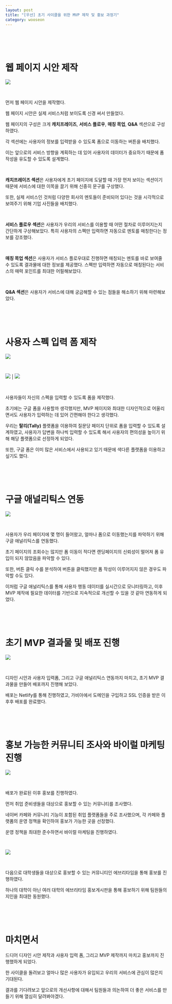 ```yaml
---
layout: post
title: "[우선] 초기 사이클을 위한 MVP 제작 및 홍보 과정기"
category: wooseon
---
```


<br />
<br />
<br />

# 웹 페이지 시안 제작

![](https://www.notion.so/image/https%3A%2F%2Fprod-files-secure.s3.us-west-2.amazonaws.com%2F13897cab-0dd6-431f-b847-04477372a586%2Fb85cf7e0-196d-494c-b411-26d7f6af5b77%2F%25E1%2584%2589%25E1%2585%25B3%25E1%2584%258F%25E1%2585%25B3%25E1%2584%2585%25E1%2585%25B5%25E1%2586%25AB%25E1%2584%2589%25E1%2585%25A3%25E1%2586%25BA_2024-08-04_%25E1%2584%258B%25E1%2585%25A9%25E1%2584%258C%25E1%2585%25A5%25E1%2586%25AB_11.37.40.png?id=432e6263-95f2-42ca-b29b-be14c312fed1&table=block)

<br />

먼저 웹 페이지 시안을 제작했다.

웹 페이지 시안은 실제 서비스처럼 보이도록 신경 써서 만들었다.

웹 페이지의 구성은 크게 **캐치프레이즈**, **서비스 플로우**, **매칭 목업**, **Q&A** 섹션으로 구성하였다.

각 섹션에는 사용자의 정보를 입력받을 수 있도록 폼으로 이동하는 버튼을 배치했다.

이는 앞으로의 서비스 방향을 계획하는 데 있어 사용자의 데이터가 중요하기 때문에 폼 작성을 유도할 수 있도록 설계했다.

<br />

**캐치프레이즈 섹션**은 사용자에게 초기 페이지에 도달할 때 가장 먼저 보이는 섹션이기 때문에 서비스에 대한 이목을 끌기 위해 신중히 문구를 구상했다.

또한, 실제 서비스인 것처럼 다양한 회사의 멘토들이 준비되어 있다는 것을 시각적으로 보여주기 위해 기업 사진들을 배치했다.

<br />

**서비스 플로우 섹션**은 사용자가 우리의 서비스를 이용할 때 어떤 절차로 이루어지는지 간단하게 구상해보았다. 특히 사용자의 스펙만 입력하면 자동으로 멘토를 매칭한다는 정보를 강조했다.

<br />

**매칭 목업 섹션**은 사용자가 서비스 플로우대로 진행하면 매칭되는 멘토를 바로 보여줄 수 있도록 결과물에 대한 정보를 제공했다. 스펙만 입력하면 자동으로 매칭된다는 서비스의 매력 포인트를 최대한 어필해보았다.

<br />

**Q&A 섹션**은 사용자가 서비스에 대해 궁금해할 수 있는 점들을 해소하기 위해 마련해보았다.

<br />
<br />
<br />

# 사용자 스펙 입력 폼 제작

![](https://www.notion.so/image/https%3A%2F%2Fprod-files-secure.s3.us-west-2.amazonaws.com%2F13897cab-0dd6-431f-b847-04477372a586%2F9632f4f1-6dcb-450d-ac3e-f2e47b36f907%2F%25E1%2584%2589%25E1%2585%25B3%25E1%2584%258F%25E1%2585%25B3%25E1%2584%2585%25E1%2585%25B5%25E1%2586%25AB%25E1%2584%2589%25E1%2585%25A3%25E1%2586%25BA_2024-08-04_%25E1%2584%258B%25E1%2585%25A9%25E1%2584%258C%25E1%2585%25A5%25E1%2586%25AB_11.49.27.png?id=8abd661e-7074-4f16-9225-b768436700a0&table=block)

<br />

![](https://www.notion.so/image/https%3A%2F%2Fprod-files-secure.s3.us-west-2.amazonaws.com%2F13897cab-0dd6-431f-b847-04477372a586%2F3ea20d12-7deb-4c60-b4c6-52100b3894be%2F%25E1%2584%2589%25E1%2585%25B3%25E1%2584%258F%25E1%2585%25B3%25E1%2584%2585%25E1%2585%25B5%25E1%2586%25AB%25E1%2584%2589%25E1%2585%25A3%25E1%2586%25BA_2024-08-04_%25E1%2584%258B%25E1%2585%25A9%25E1%2584%258C%25E1%2585%25A5%25E1%2586%25AB_11.49.31.png?id=d1070d47-41f5-41b3-aa4c-0d99c15df7ed&table=block) | ![](https://www.notion.so/image/https%3A%2F%2Fprod-files-secure.s3.us-west-2.amazonaws.com%2F13897cab-0dd6-431f-b847-04477372a586%2F04de9d95-4134-455c-b0f9-93e34e50e645%2F%25E1%2584%2589%25E1%2585%25B3%25E1%2584%258F%25E1%2585%25B3%25E1%2584%2585%25E1%2585%25B5%25E1%2586%25AB%25E1%2584%2589%25E1%2585%25A3%25E1%2586%25BA_2024-08-04_%25E1%2584%258B%25E1%2585%25A9%25E1%2584%258C%25E1%2585%25A5%25E1%2586%25AB_11.49.35.png?id=5648af5d-97fc-44f4-81fa-22ee6ca01820&table=block)

<br />

사용자들이 자신의 스펙을 입력할 수 있도록 폼을 제작했다.

초기에는 구글 폼을 사용할까 생각했지만, MVP 페이지와 최대한 디자인적으로 어울리면서도 사용자가 입력하는 데 있어 간편해야 한다고 생각했다.

우리는 **탈리(Tally)** 플랫폼을 이용하여 질문당 페이지 단위로 폼을 입력할 수 있도록 설계하였고, 사용자가 답변을 하나씩 입력할 수 있도록 해서 사용자의 편의성을 높이기 위해 해당 플랫폼으로 선정하게 되었다.

또한, 구글 폼은 이미 많은 서비스에서 사용되고 있기 때문에 색다른 플랫폼을 이용하고 싶기도 했다.

<br />
<br />
<br />

# 구글 애널리틱스 연동

![](https://images.spr.so/cdn-cgi/imagedelivery/j42No7y-dcokJuNgXeA0ig/7918696e-2b60-4c63-baf5-3e3d9910e917/%E1%84%89%E1%85%B3%E1%84%8F%E1%85%B3%E1%84%85%E1%85%B5%E1%86%AB%E1%84%89%E1%85%A3%E1%86%BA_2024-08-04_%E1%84%8B%E1%85%A9%E1%84%8C%E1%85%A5%E1%86%AB_11.54.34/w=2048,quality=90,fit=scale-down)

<br />

사용자가 우리 페이지에 몇 명이 들어왔고, 얼마나 폼으로 이동했는지를 파악하기 위해 구글 애널리틱스를 연동했다.

초기 페이지의 조회수는 많지만 폼 이동이 적다면 랜딩페이지의 신뢰성이 떨어져 폼 유입이 되지 않았음을 파악할 수 있다.

또한, 버튼 클릭 수를 분석하여 버튼을 클릭했지만 폼 작성이 이루어지지 않은 경우도 파악할 수도 있다.

이처럼 구글 애널리틱스를 통해 사용자 행동 데이터를 실시간으로 모니터링하고, 이후 MVP 제작에 필요한 데이터를 기반으로 지속적으로 개선할 수 있을 것 같아 연동하게 되었다.

<br />
<br />
<br />

# 초기 MVP 결과물 및 배포 진행

![](https://images.spr.so/cdn-cgi/imagedelivery/j42No7y-dcokJuNgXeA0ig/64caba80-18aa-43ac-8c00-6c70bef81579/screencapture-wooseon-2024-05-25-17_27_28/w=2048,quality=90,fit=scale-down)

<br />

디자인 시안과 사용자 입력폼, 그리고 구글 애널리틱스 연동까지 마치고, 초기 MVP 결과물을 만들어 배포까지 진행해 보았다.

배포는 Netlify를 통해 진행하였고, 가비아에서 도메인을 구입하고 SSL 인증을 받은 이후후 배포를 완료했다.

<br />
<br />
<br />

# 홍보 가능한 커뮤니티 조사와 바이럴 마케팅 진행

![](https://images.spr.so/cdn-cgi/imagedelivery/j42No7y-dcokJuNgXeA0ig/2b7c3dcd-14c5-4625-b3ba-7a34c8be50a7/%E1%84%89%E1%85%B3%E1%84%8F%E1%85%B3%E1%84%85%E1%85%B5%E1%86%AB%E1%84%89%E1%85%A3%E1%86%BA_2024-08-04_%E1%84%8B%E1%85%A9%E1%84%8C%E1%85%A5%E1%86%AB_11.22.11/w=2048,quality=90,fit=scale-down)

<br />

배포가 완료된 이후 홍보를 진행하였다.

먼저 취업 준비생들을 대상으로 홍보할 수 있는 커뮤니티를 조사했다.

네이버 카페와 커뮤니티 기능이 포함된 취업 플랫폼들을 주로 조사했으며, 각 카페와 플랫폼의 운영 정책을 확인하여 홍보가 가능한 곳을 선정했다.

운영 정책을 최대한 준수하면서 바이럴 마케팅을 진행하였다.

<br />

![](https://images.spr.so/cdn-cgi/imagedelivery/j42No7y-dcokJuNgXeA0ig/2ef3482e-2bd8-4cc1-bc44-81514c019731/%E1%84%89%E1%85%B3%E1%84%8F%E1%85%B3%E1%84%85%E1%85%B5%E1%86%AB%E1%84%89%E1%85%A3%E1%86%BA_2024-08-04_%E1%84%8B%E1%85%A9%E1%84%8C%E1%85%A5%E1%86%AB_11.58.20/w=2048,quality=90,fit=scale-down)

<br />

다음으로 대학생들을 대상으로 홍보할 수 있는 커뮤니티인 에브리타임을 통해 홍보를 진행하였다.

하나의 대학이 아닌 여러 대학의 에브리타임 홍보게시판을 통해 홍보하기 위해 팀원들의 지인을 최대한 동원했다.

<br />
<br />
<br />

# 마치면서

드디어 디자인 시안 제작과 사용자 입력 폼, 그리고 MVP 제작까지 마치고 홍보까지 진행했하게 되었다.

한 사이클을 돌려보고 얼마나 많은 사용자가 유입되고 우리의 서비스에 관심이 많은지 기대된다.

결과를 기다려보고 앞으로의 개선사항에 대해서 팀원들과 의논하여 더 좋은 서비스를 만들기 위해 열심히 달려봐야겠다.

